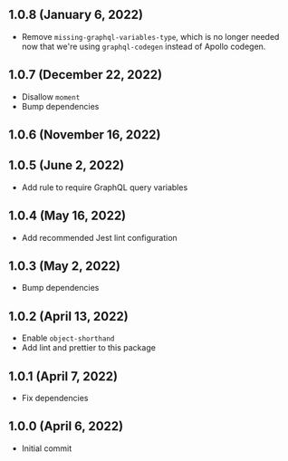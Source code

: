 ## 1.0.8 (January 6, 2022)

- Remove `missing-graphql-variables-type`, which is no longer needed now that we're using `graphql-codegen` instead of Apollo codegen.

## 1.0.7 (December 22, 2022)

- Disallow `moment`
- Bump dependencies

## 1.0.6 (November 16, 2022)

## 1.0.5 (June 2, 2022)

- Add rule to require GraphQL query variables

## 1.0.4 (May 16, 2022)

- Add recommended Jest lint configuration

## 1.0.3 (May 2, 2022)

- Bump dependencies

## 1.0.2 (April 13, 2022)

- Enable `object-shorthand`
- Add lint and prettier to this package

## 1.0.1 (April 7, 2022)

- Fix dependencies

## 1.0.0 (April 6, 2022)

- Initial commit
